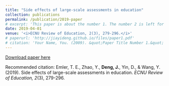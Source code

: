 ```yaml
---
title: "Side effects of large-scale assessments in education"
collection: publications
permalink: /publication/2019-paper
# excerpt: 'This paper is about the number 1. The number 2 is left for future work.'
date: 2019-04-01
venue: '<i>ECNU Review of Education, 2(3), 279-296.</i>'
# paperurl: 'http://jiayideng.github.io/files/paper1.pdf'
# citation: 'Your Name, You. (2009). &quot;Paper Title Number 1.&quot; <i>Applied Psychological Measurement.</i>.'
---
```


[Download paper here](http://jiayideng.github.io/files/SideEffect.pdf)

Recommended citation: Emler, T. E., Zhao, Y., **Deng, J.**, Yin, D., & Wang, Y. (2019). Side effects of large-scale assessments in education. <i>ECNU Review of Education, 2</i>(3), 279-296.